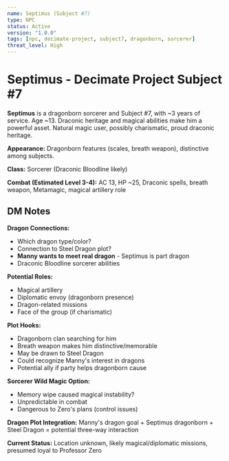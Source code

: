 ```yaml
---
name: Septimus (Subject #7)
type: NPC
status: Active
version: "1.0.0"
tags: [npc, decimate-project, subject7, dragonborn, sorcerer]
threat_level: High
---
```


# Septimus - Decimate Project Subject #7

**Septimus** is a dragonborn sorcerer and Subject #7, with ~3 years of service. Age ~13. Draconic heritage and magical abilities make him a powerful asset. Natural magic user, possibly charismatic, proud draconic heritage.

**Appearance:** Dragonborn features (scales, breath weapon), distinctive among subjects.

**Class:** Sorcerer (Draconic Bloodline likely)

**Combat (Estimated Level 3-4):** AC 13, HP ~25, Draconic spells, breath weapon, Metamagic, magical artillery role

## DM Notes

**Dragon Connections:**
- Which dragon type/color?
- Connection to Steel Dragon plot?
- **Manny wants to meet real dragon** - Septimus is part dragon
- Draconic Bloodline sorcerer abilities

**Potential Roles:**
- Magical artillery
- Diplomatic envoy (dragonborn presence)
- Dragon-related missions
- Face of the group (if charismatic)

**Plot Hooks:**
- Dragonborn clan searching for him
- Breath weapon makes him distinctive/memorable
- May be drawn to Steel Dragon
- Could recognize Manny's interest in dragons
- Potential ally if party helps dragonborn cause

**Sorcerer Wild Magic Option:**
- Memory wipe caused magical instability?
- Unpredictable in combat
- Dangerous to Zero's plans (control issues)

**Dragon Plot Integration:** Manny's dragon goal + Septimus dragonborn + Steel Dragon = potential three-way interaction

**Current Status:** Location unknown, likely magical/diplomatic missions, presumed loyal to Professor Zero
